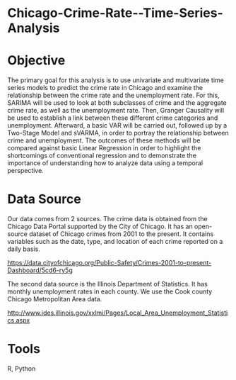 # Chicago-Crime-Rate--Time-Series-Analysis
# Objective
The primary goal for this analysis is to use univariate and multivariate time series models to predict the crime rate in Chicago and examine the relationship between the crime rate and the unemployment rate. For this, SARIMA will be used to look at both subclasses of crime and the aggregate crime rate, as well as the unemployment rate. Then, Granger Causality will be used to establish a link between these different crime categories and unemployment. Afterward, a basic VAR will be carried out, followed up by a Two-Stage Model and sVARMA, in order to portray the relationship between crime and unemployment. The outcomes of these methods will be compared against basic Linear Regression in order to highlight the shortcomings of conventional regression and to demonstrate the importance of understanding how to analyze data using a temporal perspective.

# Data Source
Our data comes from 2 sources. The crime data is obtained from the Chicago Data Portal supported by the City of Chicago. It has an open-source dataset of Chicago crimes from 2001 to the present. It contains variables such as the date, type, and location of each crime reported on a daily basis.

https://data.cityofchicago.org/Public-Safety/Crimes-2001-to-present-Dashboard/5cd6-ry5g

The second data source is the Illinois Department of Statistics. It has monthly unemployment rates in each county. We use the Cook county Chicago Metropolitan Area data.

http://www.ides.illinois.gov/xxlmi/Pages/Local_Area_Unemployment_Statistics.aspx

# Tools
R, Python
